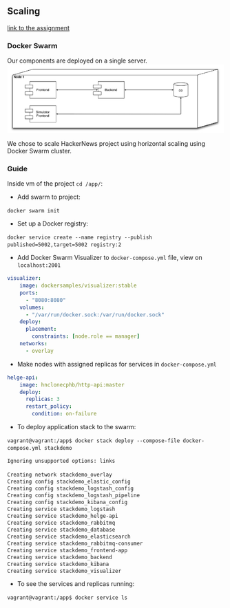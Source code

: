 ## Scaling

[link to the assignment](https://github.com/datsoftlyngby/soft2018fall-lsd-teaching-material/blob/master/assignments/12-DevOps_Scaling.md)

### Docker Swarm

Our components are deployed on a single server.
![](https://github.com/ProjectHackernewsGroup04/Documentation/blob/master/images/Screenshot%202018-11-24%20at%2014.05.57.png)

We chose to scale HackerNews project using horizontal scaling using Docker Swarm cluster.

### Guide

Inside vm of the project `cd /app/`:

* Add swarm to project: 

```docker swarm init```

* Set up a Docker registry: 

```docker service create --name registry --publish published=5002,target=5002 registry:2```


* Add Docker Swarm Visualizer to `docker-compose.yml` file, view on `localhost:2001`

```yml
visualizer:
    image: dockersamples/visualizer:stable
    ports:
      - "8080:8080"
    volumes:
      - "/var/run/docker.sock:/var/run/docker.sock"
    deploy:
      placement:
        constraints: [node.role == manager]
    networks:
      - overlay
```

* Make nodes with assigned replicas for services in `docker-compose.yml`

```yml
helge-api:
    image: hnclonecphb/http-api:master
    deploy:
      replicas: 3
      restart_policy:
        condition: on-failure
```

* To deploy application stack to the swarm:

```vagrant@vagrant:/app$ docker stack deploy --compose-file docker-compose.yml stackdemo```

```Terminal
Ignoring unsupported options: links

Creating network stackdemo_overlay
Creating config stackdemo_elastic_config
Creating config stackdemo_logstash_config
Creating config stackdemo_logstash_pipeline
Creating config stackdemo_kibana_config
Creating service stackdemo_logstash
Creating service stackdemo_helge-api
Creating service stackdemo_rabbitmq
Creating service stackdemo_database
Creating service stackdemo_elasticsearch
Creating service stackdemo_rabbitmq-consumer
Creating service stackdemo_frontend-app
Creating service stackdemo_backend
Creating service stackdemo_kibana
Creating service stackdemo_visualizer
```

* To see the services and replicas running:

```vagrant@vagrant:/app$ docker service ls```

